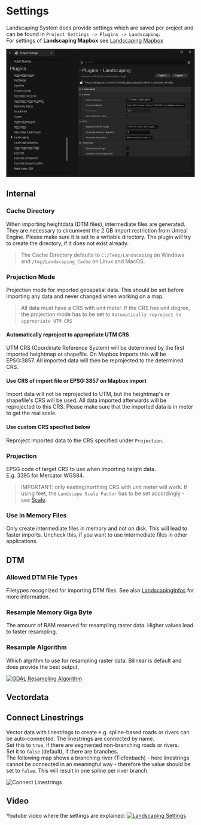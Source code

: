 # Settings

Landscaping System does provide settings which are saved per project and can be found in `Project Settings -> Plugins -> Landscaping`.  
For settings of __Landscaping Mapbox__ see [Landscaping Mapbox](mapbox.md?id=settings)  

![Landscaping Settings](_media/ue5_landscaping_settings.jpg)  

## Internal

### Cache Directory

When importing heightdata (DTM files), intermediate files are generated. They are necessary to circumvent the 2 GB import restriction from Unreal Engine. Please make sure it is set to a writable directory. The plugin will try to create the directory, if it does not exist already.

> The Cache Directory defaults to `C:/Temp/Landscaping` on Windows and `/tmp/Landscaping_Cache` on Linux and MacOS.

### Projection Mode

Projection mode for imported geospatial data. This should be set before importing any data and never changed when working on a map.

> All data must have a CRS with unit meter. If the CRS has unit degree, the projection mode has to be set to `Automatically reproject to appropriate UTM CRS`

#### Automatically reproject to appropriate UTM CRS

UTM CRS (Coordinate Reference System) will be determined by the first imported heightmap or shapefile. On Mapbox Imports this will be EPSG:3857. All imported data will then be reprojected to the determined CRS.

#### Use CRS of import file or EPSG:3857 on Mapbox import

Import data will not be reprojected to UTM, but the heightmap's or shapefile's CRS will be used. All data imported afterwards will be reprojected to this CRS. Please make sure that the imported data is in meter to get the real scale.

#### Use custom CRS specified below

Reproject imported data to the CRS specified under `Projection`.

### Projection

EPSG code of target CRS to use when importing height data.  
E.g. 3395 for Mercator WGS84.  

> IMPORTANT: only easting/northing CRS with unit meter will work. If using feet, the `Landscape Scale Factor` has to be set accordingly - see [Scale](landscapinginfos.md?id=scale).

### Use in Memory Files

Only create intermediate files in memory and not on disk. This will lead to faster imports. Uncheck this, if you want to use intermediate files in other applications.

## DTM

### Allowed DTM File Types

Filetypes recognized for importing DTM files. See also [LandscapingInfos](andscapinginfos.md?id=allowed-dtm-file-types) for more information.

### Resample Memory Giga Byte

The amount of RAM reserved for resampling raster data. Higher values lead to faster resampling.  


### Resample Algorithm

Which algrithm to use for resampling raster data. Bilinear is default and does provide the best output.  

[![GDAL Resampling Algorithm](https://img.youtube.com/vi/_6as8znNQWk/0.jpg)](https://www.youtube.com/watch?v=_6as8znNQWk)  

## Vectordata

## Connect Linestrings

Vector data with linestrings to create e.g. spline-based roads or rivers can be auto-connected. The linestrings are connected by name.  
Set this to `true`, if there are segmented non-branching roads or rivers.  
Set it to `false` (default), if there are branches.  
The following map shows a branching river (Tiefenbach) - here linestrings cannot be connected in an meaningful way - therefore the value should be set to `false`. This will result in one spline per river branch.  

![Connect Linestrings](_media/connect_linestrings.jpg)

## Video

Youtube video where the settings are explained:  [![Landscaping Settings](https://img.youtube.com/vi/o0cqO6QNUZg/0.jpg)](https://www.youtube.com/watch?v=o0cqO6QNUZg)

